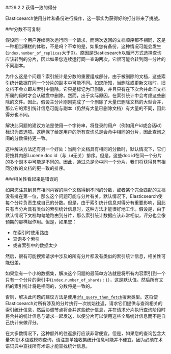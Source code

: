 ##29.2.2 获得一致的得分

Elasticsearch使用分片和备份进行操作，这一事实为获得好的打分带来了挑战。



###分数不可复制

假设同一个用户连续两次运行同一个请求，而两次返回的文档顺序都不相同，这是一种相当糟糕的体验，不是吗？不幸的是，如果您有备份，这种情况可能会发生(`index.number_of_replicas`大于0）。原因是Elasticsearch以循环方式选择查询应该转到的分片，因此如果您连续运行同一查询两次，它很可能会转到同一分片的不同副本。


为什么这是个问题？索引统计是分数的重要组成部分。由于被删除的文档，这些索引统计数据在同一个分片的副本中可能不同。如您所知，当删除或更新文档时，旧文档不会立即从索引中删除，它只是标记为已删除，并且只有在下次合并此旧文档所属的段时才会从磁盘中删除。然而，出于实际原因，在索引统计中会考虑这些删除的文件。因此，假设主分片刚刚完成了一个删除了大量已删除文档的大型合并，那么它的索引统计信息可能与副本（仍然有大量已删除文档）有大量的不同，因此得分也不同。


解决此问题的建议方法是使用一个字符串，将登录的用户（例如用户id或会话id）标识为[首选项]()。这确保了给定用户的所有查询总是会命中相同的分片，因此查询之间的分数保持更一致。


这种解决方法还有另一个好处：当两个文档具有相同的分数时，默认情况下，它们将按其内部Lucene doc id（与`_id`无关）排序。但是，这些doc id在同一个分片的多个副本中可能是不同的。因此，通过总是命中同一个分片，我们将获得具有相同分数的文档的更一致的排序。


###相关性看起来是错误的

如果您注意到具有相同内容的两个文档得到不同的分数，或者某个完全匹配的文档没有排在第一位，那么这个问题可能与分片有关。默认情况下，Elasticsearch使每个分片负责生成自己的分数。但是，由于索引统计信息对得分有重要影响，因此只有当分片具有类似的索引统计信息时，这种方法才能很好地工作。假设是，由于默认情况下文档均匀地路由到分片，那么索引统计数据应该非常相似，评分也会像预期的那样起作用。但是，如果您：

* 在索引时使用路由
* 查询多个索引
* 或者索引中的数据太少

然后，很有可能搜索请求中涉及的所有分片都没有类似的索引统计信息，相关性可能很差。


如果您有一个小的数据集，解决这个问题的最简单方法就是将所有内容索引到一个只有一个分片的索引中(`index.number_of_shards：1`），这是默认值。然后所有文档的索引统计将是相同的，分数将是一致的。


否则，解决此问题的建议方法是使用[`dfs_query_then_fetch`]()搜索类型。这将使Elasticsearch对所有涉及的分片执行一次初始往返，请求它们提供与查询相关的索引统计信息，然后协调节点将合并这些统计信息，并在请求分片执行[查询]()阶段时将合并的统计信息与请求一起发送，以便分片可以使用这些全局统计信息而不是自己统计来做评分。


在大多数情况下，这种额外的往返旅行应该非常便宜。但是，如果您的查询包含大量字段/术语或模糊查询，请注意单独收集统计信息可能并不便宜，因为必须在术语词典中查找所有术语才能查找统计信息。


